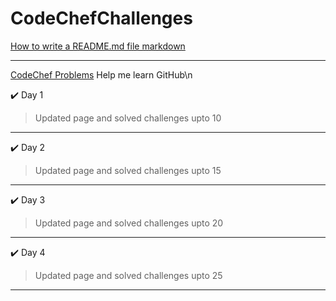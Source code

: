 # CodeChefChallenges

[How to write a README.md file markdown](https://medium.com/@saumya.ranjan/how-to-write-a-readme-md-file-markdown-file-20cb7cbcd6f)
***
[CodeChef Problems](https://www.codechef.com/problems/school/)
Help me learn GitHub\n

✔️ Day 1
> Updated page and solved challenges upto 10
---
✔️ Day 2
> Updated page and solved challenges upto 15
---
✔️ Day 3
> Updated page and solved challenges upto 20
---
✔️ Day 4
> Updated page and solved challenges upto 25
---
